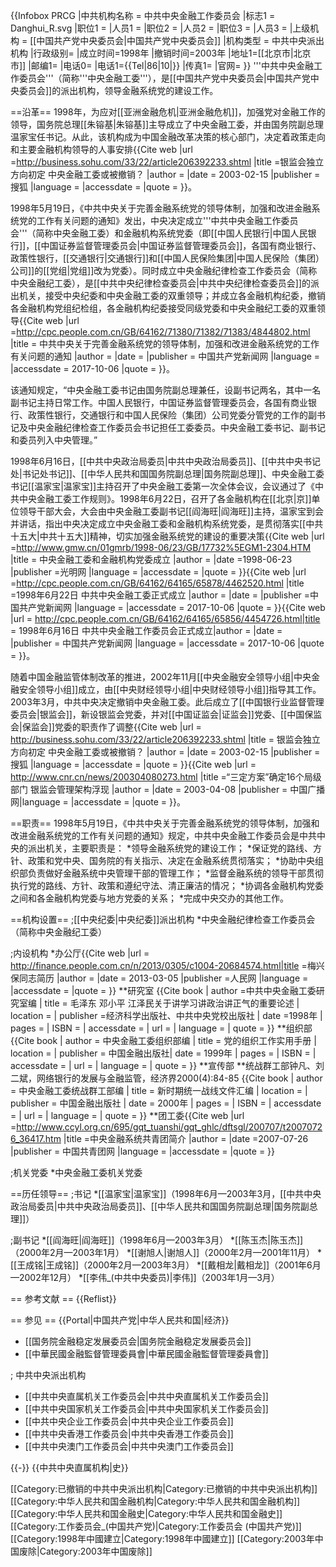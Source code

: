 {{Infobox PRCG
|中共机构名称 = 中共中央金融工作委员会
|标志1 = Danghui_R.svg
|职位1 = 
|人员1 = 
|职位2 = 
|人员2 = 
|职位3 = 
|人员3 = 
|上级机构 = [[中国共产党中央委员会|中国共产党中央委员会]]
|机构类型 = 中共中央派出机构
|行政级别=
|成立时间=1998年
|撤销时间=2003年
|地址1=[[北京市|北京市]]
|邮编1=
|电话0=
|电话1={{Tel|86|10|}}
|传真1=
|官网=
}}
'''中共中央金融工作委员会'''（简称'''中央金融工委'''），是[[中国共产党中央委员会|中国共产党中央委员会]]的派出机构，领导金融系统党的建设工作。

==沿革==
1998年，为应对[[亚洲金融危机|亚洲金融危机]]，加强党对金融工作的领导，国务院总理[[朱镕基|朱镕基]]主导成立了中央金融工委，并由国务院副总理温家宝任书记。从此，该机构成为中国金融改革决策的核心部门，决定着政策走向和主要金融机构领导的人事安排<ref>{{Cite web |url =http://business.sohu.com/33/22/article206392233.shtml  |title =银监会独立方向初定 中央金融工委或被撤销？  |author =  |date = 2003-02-15 |publisher = 搜狐 |language =  |accessdate =  |quote =  }}</ref>。

1998年5月19日，《中共中央关于完善金融系统党的领导体制，加强和改进金融系统党的工作有关问题的通知》发出，中央决定成立'''中共中央金融工作委员会'''（简称中央金融工委）和金融机构系统党委（即[[中国人民银行|中国人民银行]]，[[中国证券监督管理委员会|中国证券监督管理委员会]]，各国有商业银行、政策性银行，[[交通银行|交通银行]]和[[中国人民保险集团|中国人民保险（集团）公司]]的[[党组|党组]]改为党委）。同时成立中央金融纪律检查工作委员会（简称中央金融纪工委），是[[中共中央纪律检查委员会|中共中央纪律检查委员会]]的派出机关，接受中央纪委和中央金融工委的双重领导；并成立各金融机构纪委，撤销各金融机构党组纪检组，各金融机构纪委接受同级党委和中央金融纪工委的双重领导<ref name=wanshan>{{Cite web |url =http://cpc.people.com.cn/GB/64162/71380/71382/71383/4844802.html  |title = 中共中央关于完善金融系统党的领导体制，加强和改进金融系统党的工作有关问题的通知 |author =  |date =  |publisher = 中国共产党新闻网 |language =  |accessdate = 2017-10-06 |quote =  }}</ref>。

该通知规定，“中央金融工委书记由国务院副总理兼任，设副书记两名，其中一名副书记主持日常工作。中国人民银行，中国证券监督管理委员会，各国有商业银行、政策性银行，交通银行和中国人民保险（集团）公司党委分管党的工作的副书记及中央金融纪律检查工作委员会书记担任工委委员。中央金融工委书记、副书记和委员列入中央管理。”<ref name=wanshan/>

1998年6月16日，[[中共中央政治局委员|中共中央政治局委员]]、[[中共中央书记处|书记处书记]]、[[中华人民共和国国务院副总理|国务院副总理]]、中央金融工委书记[[温家宝|温家宝]]主持召开了中央金融工委第一次全体会议，会议通过了《中共中央金融工委工作规则》。1998年6月22日，召开了各金融机构在[[北京|京]]单位领导干部大会，大会由中央金融工委副书记[[阎海旺|阎海旺]]主持，温家宝到会并讲话，指出中央决定成立中央金融工委和金融机构系统党委，是贯彻落实[[中共十五大|中共十五大]]精神，切实加强金融系统党的建设的重要决策<ref name=gmw>{{Cite web |url =http://www.gmw.cn/01gmrb/1998-06/23/GB/17732%5EGM1-2304.HTM  |title = 中央金融工委和金融机构党委成立 |author =  |date =1998-06-23  |publisher =光明网  |language =  |accessdate =  |quote =  }}</ref><ref>{{Cite web |url =http://cpc.people.com.cn/GB/64162/64165/65878/4462520.html  |title =1998年6月22日 中共中央金融工委正式成立  |author =  |date =  |publisher =中国共产党新闻网  |language =  |accessdate = 2017-10-06 |quote =  }}</ref><ref>{{Cite web |url =  http://cpc.people.com.cn/GB/64162/64165/65856/4454726.html|title =  1998年6月16日 中共中央金融工作委员会正式成立|author =  |date =  |publisher = 中国共产党新闻网  |language =  |accessdate = 2017-10-06  |quote =  }}</ref>。

随着中国金融监管体制改革的推进，2002年11月[[中央金融安全领导小组|中央金融安全领导小组]]成立，由[[中央财经领导小组|中央财经领导小组]]指导其工作。2003年3月，中共中央决定撤销中央金融工委。此后成立了[[中国银行业监督管理委员会|银监会]]，新设银监会党委，并对[[中国证监会|证监会]]党委、[[中国保监会|保监会]]党委的职责作了调整<ref>{{Cite web |url = http://business.sohu.com/33/22/article206392233.shtml |title = 银监会独立方向初定 中央金融工委或被撤销？ |author =  |date = 2003-02-15 |publisher =搜狐  |language =  |accessdate =  |quote =  }}</ref><ref>{{Cite web |url = http://www.cnr.cn/news/200304080273.html |title =“三定方案”确定16个局级部门 银监会管理架构浮现  |author =  |date = 2003-04-08  |publisher =  中国广播网|language =  |accessdate =  |quote =  }}</ref>。

==职责==
1998年5月19日，《中共中央关于完善金融系统党的领导体制，加强和改进金融系统党的工作有关问题的通知》规定，中共中央金融工作委员会是中共中央的派出机关，主要职责是：
*领导金融系统党的建设工作；
*保证党的路线、方针、政策和党中央、国务院的有关指示、决定在金融系统贯彻落实；
*协助中央组织部负责做好金融系统中央管理干部的管理工作；
*监督金融系统的领导干部贯彻执行党的路线、方针、政策和遵纪守法、清正廉洁的情况；
*协调各金融机构党委之间和各金融机构党委与地方党委的关系；
*完成中央交办的其他工作<ref name=wanshan/>。

==机构设置==
;[[中央纪委|中央纪委]]派出机构
*中央金融纪律检查工作委员会（简称中央金融纪工委）

;内设机构
*办公厅<ref name=meixb>{{Cite web |url = http://finance.people.com.cn/n/2013/0305/c1004-20684574.html|title =梅兴保同志简历  |author =  |date = 2013-03-05 |publisher =人民网  |language =  |accessdate =  |quote =  }}</ref>
**研究室<ref> {{Cite book | author =中共中央金融工委研究室编 | title = 毛泽东 邓小平 江泽民关于讲学习讲政治讲正气的重要论述 | location =  | publisher =经济科学出版社、中共中央党校出版社  | date =1998年  | pages =  | ISBN =  | accessdate =  | url =  | language =  | quote =  }} </ref>
**组织部<ref> {{Cite book | author =  中央金融工委组织部编 | title = 党的组织工作实用手册 | location =  | publisher =  中国金融出版社| date = 1999年 | pages =  | ISBN =  | accessdate =  | url =  | language =  | quote =  }} </ref>
**宣传部<ref name=meixb/>
**统战群工部<ref>钟凡、刘二斌，网络银行的发展与金融监管，经济界2000(4):84-85</ref><ref> {{Cite book | author = 中央金融工委统战群工部编 | title = 新时期统一战线文件汇编 | location =  | publisher = 中国金融出版社  | date = 2000年 | pages =  | ISBN =  | accessdate =  | url =  | language =  | quote =  }} </ref>
**团工委<ref>{{Cite web |url =http://www.ccyl.org.cn/695/gqt_tuanshi/gqt_ghlc/dftsgl/200707/t20070726_36417.htm  |title =中央金融系统共青团简介  |author =  |date =2007-07-26  |publisher = 中国共青团网 |language =  |accessdate =  |quote =  }}</ref>

;机关党委
*中央金融工委机关党委<ref name=meixb/>

==历任领导==
;书记
*[[温家宝|温家宝]]（1998年6月—2003年3月，[[中共中央政治局委员|中共中央政治局委员]]、[[中华人民共和国国务院副总理|国务院副总理]]）

;副书记
*[[阎海旺|阎海旺]]（1998年6月—2003年3月）
*[[陈玉杰|陈玉杰]]（2000年2月—2003年1月）
*[[谢旭人|谢旭人]]（2000年2月—2001年11月）
*[[王成铭|王成铭]]（2000年2月—2003年3月）
*[[戴相龙|戴相龙]]（2001年6月—2002年12月）
*[[李伟_(中共中央委员)|李伟]]（2003年1月—3月）

== 参考文献 ==
{{Reflist}}

== 参见 ==
{{Portal|中国共产党|中华人民共和国|经济}}

* [[国务院金融稳定发展委员会|国务院金融稳定发展委员会]]
* [[中華民國金融監督管理委員會|中華民國金融監督管理委員會]]

; 中共中央派出机构
* [[中共中央直属机关工作委员会|中共中央直属机关工作委员会]]
* [[中共中央国家机关工作委员会|中共中央国家机关工作委员会]]
* [[中共中央企业工作委员会|中共中央企业工作委员会]]
* [[中共中央香港工作委员会|中共中央香港工作委员会]]
* [[中共中央澳门工作委员会|中共中央澳门工作委员会]]

{{-}}
{{中共中央直属机构|史}}

[[Category:已撤销的中共中央派出机构|Category:已撤销的中共中央派出机构]]
[[Category:中华人民共和国金融机构|Category:中华人民共和国金融机构]]
[[Category:中华人民共和国金融史|Category:中华人民共和国金融史]]
[[Category:工作委员会_(中国共产党)|Category:工作委员会 (中国共产党)]]
[[Category:1998年中國建立|Category:1998年中國建立]]
[[Category:2003年中国废除|Category:2003年中国废除]]